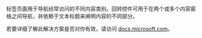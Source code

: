 ﻿标签页面用于导航经常访问的不同内容类别。回转控件可用于在两个或多个内容窗格之间导航，并依赖于文本标题来阐明内容的不同部分。

若要详细了解此解决方案是否对你有效，请访问 [docs.microsoft.com](https://docs.microsoft.com/zh-cn/windows/uwp/design/controls-and-patterns/pivot)。

